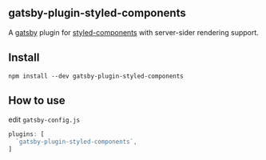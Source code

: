 gatsby-plugin-styled-components
-----------------------

A [gatsby](https://github.com/gatsbyjs/gatsby) plugin for [styled-components](https://github.com/styled-components/styled-components) with server-sider rendering support.

## Install

`npm install --dev gatsby-plugin-styled-components`

## How to use

edit `gatsby-config.js`

```javascript
plugins: [
  `gatsby-plugin-styled-components`,
]
```
